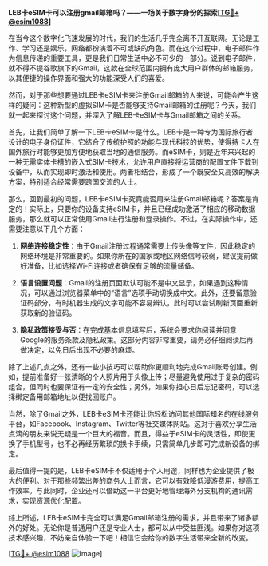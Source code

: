 **LEB卡eSIM卡可以注册gmail邮箱吗？——一场关于数字身份的探索[[TG💪+ @esim1088](https://t.me/s/esim1088)]**

在当今这个数字化飞速发展的时代，我们的生活几乎完全离不开互联网。无论是工作、学习还是娱乐，网络都扮演着不可或缺的角色。而在这个过程中，电子邮件作为信息传递的重要工具，更是我们日常生活中必不可少的一部分。说到电子邮件，就不得不提谷歌旗下的Gmail，这款在全球范围内拥有庞大用户群体的邮箱服务，以其便捷的操作界面和强大的功能深受人们的喜爱。

然而，对于那些想要通过LEB卡eSIM卡来注册Gmail邮箱的人来说，可能会产生这样的疑问：这种新型的虚拟SIM卡是否能够支持Gmail邮箱的注册呢？今天，我们就一起来探讨这个问题，并深入了解LEB卡eSIM卡与Gmail邮箱之间的关系。

首先，让我们简单了解一下LEB卡eSIM卡是什么。LEB卡是一种专为国际旅行者设计的电子身份证件，它结合了传统护照的功能与现代科技的优势，使得持卡人在国外旅行时能够更加方便地获取当地的通信服务。而eSIM卡，则是近年来兴起的一种无需实体卡槽的嵌入式SIM卡技术，允许用户直接将运营商的配置文件下载到设备中，从而实现即时激活和使用。两者相结合，形成了一个既安全又高效的解决方案，特别适合经常需要跨国交流的人士。

那么，回到最初的问题，LEB卡eSIM卡究竟能否用来注册Gmail邮箱呢？答案是肯定的！实际上，只要你的设备支持eSIM卡，并且已经成功激活了相应的移动数据服务，那么就可以正常使用Gmail进行注册和登录操作。不过，在实际操作中，还需要注意以下几个方面：

1. **网络连接稳定性**：由于Gmail注册过程通常需要上传头像等文件，因此稳定的网络环境是非常重要的。如果你所在的国家或地区网络信号较弱，建议提前做好准备，比如选择Wi-Fi连接或者确保有足够的流量储备。

2. **语言设置问题**：Gmail的注册页面默认可能不是中文显示，如果遇到这种情况，可以通过浏览器菜单中的“语言”选项手动切换成中文。此外，还要留意验证码部分，有时机器生成的文字可能不容易辨认，此时可以尝试刷新页面重新获取新的验证码。

3. **隐私政策接受与否**：在完成基本信息填写后，系统会要求你阅读并同意Google的服务条款及隐私政策。这部分内容非常重要，请务必仔细阅读后再做决定，以免日后出现不必要的麻烦。

除了上述几点之外，还有一些小技巧可以帮助你更顺利地完成Gmail账号创建。例如，提前准备好一张清晰的个人照片用于头像上传；尽量避免使用过于复杂的密码组合，但同时也要保证有一定的安全性；另外，如果你担心日后忘记密码，可以选择绑定备用邮箱地址以便找回账户。

当然，除了Gmail之外，LEB卡eSIM卡还能让你轻松访问其他国际知名的在线服务平台，如Facebook、Instagram、Twitter等社交媒体网站。这对于喜欢分享生活点滴的朋友来说无疑是一个巨大的福音。而且，得益于eSIM卡的灵活性，即使更换了手机型号，也不必再经历繁琐的换卡手续，只需简单几步即可完成新设备的绑定。

最后值得一提的是，LEB卡eSIM卡不仅适用于个人用途，同样也为企业提供了极大的便利。对于那些频繁出差的商务人士而言，它可以有效降低漫游费用，提高工作效率。与此同时，企业还可以借助这一平台更好地管理海外分支机构的通讯需求，实现资源优化配置。

综上所述，LEB卡eSIM卡完全可以满足Gmail邮箱注册的需求，并且带来了诸多额外的好处。无论你是普通用户还是专业人士，都可以从中受益匪浅。如果你对这项技术感兴趣，不妨亲自体验一下吧！相信它会给你的数字生活带来全新的改变。

[[TG💪+ @esim1088](https://t.me/s/esim1088) ![Image](https://i.postimg.cc/4NQfJmqS/Snipaste-2025-05-13-00-14-12.png)]